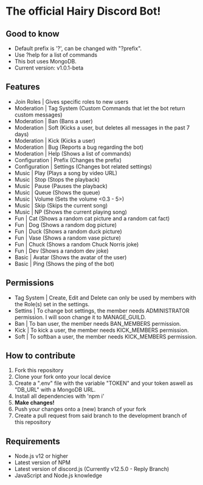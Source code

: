 # The official Hairy Discord Bot!

## Good to know
- Default prefix is '?', can be changed with "?prefix".
- Use ?help for a list of commands
- This bot uses MongoDB.
- Current version: v1.0.1-beta

## Features
- Join Roles | Gives specific roles to new users
- Moderation | Tag System (Custom Commands that let the bot return custom messages)
- Moderation | Ban (Bans a user)
- Moderation | Soft (Kicks a user, but deletes all messages in the past 7 days)
- Moderation | Kick (Kicks a user)
- Moderation | Bug (Reports a bug regarding the bot)
- Moderation | Help (Shows a list of commands)
- Configuration | Prefix (Changes the prefix)
- Configuration | Settings (Changes bot related settings)
- Music | Play (Plays a song by video URL)
- Music | Stop (Stops the playback)
- Music | Pause (Pauses the playback)
- Music | Queue (Shows the queue)
- Music | Volume (Sets the volume <0.3 - 5>)
- Music | Skip (Skips the current song)
- Music | NP (Shows the current playing song)
- Fun | Cat (Shows a random cat picture and a random cat fact)
- Fun | Dog (Shows a random dog picture)
- Fun | Duck (Shows a random duck picture)
- Fun | Vase (Shows a random vase picture)
- Fun | Chuck (Shows a random Chuck Norris joke)
- Fun | Dev (Shows a random dev joke)
- Basic | Avatar (Shows the avatar of the user)
- Basic | Ping (Shows the ping of the bot)

## Permissions
- Tag System | Create, Edit and Delete can only be used by members with the Role(s) set in the settings.
- Settins | To change bot settings, the member needs ADMINISTRATOR permission. I will soon change it to MANAGE_GUILD.
- Ban | To ban user, the member needs BAN_MEMBERS permission.
- Kick | To kick a user, the member needs KICK_MEMBERS permission.
- Soft | To softban a user, the member needs KICK_MEMBERS permission.

## How to contribute
1. Fork this repository
2. Clone your fork onto your local device
3. Create a ".env" file with the variable "TOKEN" and your token aswell as "DB_URL" with a MongoDB URL.
4. Install all dependencies with 'npm i'
5. <b>Make changes!</b>
6. Push your changes onto a (new) branch of your fork
7. Create a pull request from said branch to the development branch of this repository

## Requirements
- Node.js v12 or higher
- Latest version of NPM
- Latest version of discord.js (Currently v12.5.0 - Reply Branch)
- JavaScript and Node.js knowledge
